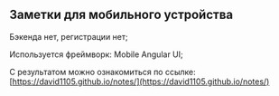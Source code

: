 ## Заметки для мобильного устройства

Бэкенда нет, регистрации нет;  

Используется фреймворк: Mobile Angular UI;  

С результатом можно ознакомиться по ссылке:  
[https://david1105.github.io/notes/](https://david1105.github.io/notes/)
